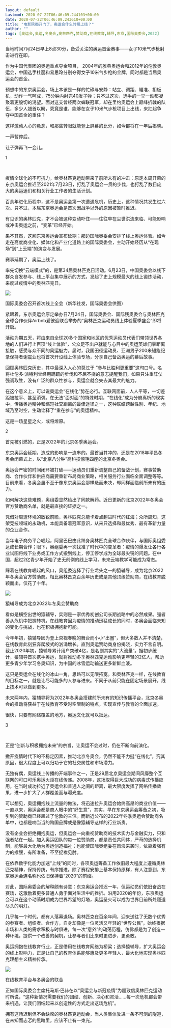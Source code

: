 ```yaml
---
layout: default
Lastmod: 2020-07-22T06:46:09.244103+00:00
date: 2020-07-22T06:46:09.243610+00:00
title: "电影院都开门了，奥运会什么时候上线？"
author: ""
tags: [奥运会,奥运,冬奥会,奥林匹克,赞助商,在线教育,辅导,东京,国际奥委会,2022]
---
```


当地时间7月24日早上8点30分，备受关注的奥运首金赛事——女子10米气步枪射击进行在即。

作为中国代表团的奥运重点夺金项目， 2004年的雅典奥运会和2012年的伦敦奥运会，中国选手杜丽和易思玲分别夺得女子10米气步枪的金牌，同时都是当届奥运会的首金。

预想中的东京奥运会，场上本该是一样的忙碌与安静：站立、调距、瞄准、扣板机，动作一气呵成，75分钟内射完40发子弹；只不过这次，选手的一举一动都凝聚着更殷切的渴望。面对这支曾经两次蝉联冠军，却在里约奥运会上巅峰折戟的队伍，多少人翘首以盼，究竟是谁，能够在女子10米气步枪项目上出线，来扛起争夺中国首金的重任？

这样激动人心的悬念，和那些转眼就能登上屏幕的比分，如今都将在一年后揭晓。

一声暂停后。

让子弹再飞一会儿。

1

 

疫情全球化的不可抗力，给奥林匹克运动带来了前所未有的冲击：原定本周开幕的东京奥运会推迟至2021年7月23日，打乱了奥运会一贯的步伐，也打乱了数目庞大的奥运迷们和相关行业工作者的生活计划。  

百余年进化历程中，这不是奥运会第一次遭遇危机，历史上，这种情况共发生过六次。只不过，本届东京奥运会是首次因战争以外的原因被暂时推迟。

有见识的奥林匹克，才不会被这种变动吓住——往往早在尘世洪流来临、可能影响或冲击奥运之前，“变革”已经开始。

果不其然，这厢东京奥运会宣布延期；那边国际奥委会安排了线上奥运体验。如今走在高度商业化、媒体化和产业化道路上的国际奥委会，主动开始经历从“在现场”到“上云端”的演变与发展。

赛事延期了，奥运上线了。

率先切换“云端模式”的，是第34届奥林匹克日活动。6月23日，中国奥委会以线下群众自发参与、线上平台集中展示的方式，发起了史上规模最大的线上锻炼活动，来度过疫情中的奥林匹克日。

![](https://images.weserv.nl/?url=https%3A//mmbiz.qpic.cn/mmbiz_jpg/WvDyjO9Sz2oyVxdqCericzeiaf7XHGN7KYEoaOcA92UndSOrz5D7vJ3KWyQeJ94aCJuUU2rae1dIaxKt0tdVopNg/640%3Fwx_fmt%3Djpeg)

国际奥委会召开首次线上全会（新华社发，国际奥委会供图）  

紧跟着，东京奥运会原定举办日7月24日，国际奥委会、国际残奥委会与奥林匹克全球合作伙伴Airbnb爱彼迎联合举办的“奥林匹克运动员线上体验夏季盛会”即将开启。

活动为期五天，将由来自全球20多个国家和地区的优秀运动员代表们带领世界各地的人们进行上百项“线上体验”，公众足不出户就能与心目中的奥运英雄们零距离接触，感受与众不同的奥运魅力。届时，我国田径运动员、亚洲男子200米短跑纪录保持者谢震业也将首次开设线上体验专场，分享自己备战奥运的幕后故事。

回顾奥林匹克历史，其中最深入人心的莫过于 “参与比胜利更重要”这句口号。名将杜伦多·派特利曾经用蹒跚的步伐和不屈不挠的意志提醒我们，如果只注重阵仗强调取胜，没有广泛的群众性参与，奥运会就会失去其最大的魅力。

在这个意义上，可以说奥运会“在线化”势在必行。互联网面前，人人平等，一切差距被拉平、甚至消弭。在无法“面对面”的特殊时期，“在线化”成为分崩离析的现实中，传播奥运精神和缩短社交距离的最佳途径之一，这种联结跨越性别、年纪、地域乃至时空，生动诠释了“重在参与”的奥运精神。

这是一场星星之火，或将燎原。

2

首先被引燃的，正是2022年的北京冬季奥运会。

东京奥运会延期，造成的影响是一连串的。最首当其冲的，还是在2018年平昌冬奥会闭幕式上，以“北京八分钟”高科技惊艳四座的北京冬奥会。

奥运会严密的时间闭环被打破——运动员们重新调整自己的备战计划，赛事赞助商、合作伙伴和供应商需要重新布局商业策略，相关服务行业面临全面调整等等。目前来看，冬奥会虽不至于像东京奥运会那样悬而未决，却同样面临前所未有的压力。

如何解决这些难题，奥组委显然给出了同款解药。近日更新的北京2022年冬奥会官方赞助商名单，就是最直接的证据之一。

凭借对周遭环境的敏锐前瞻，奥林匹克总能卡着点趟进时代的红海；众所周知，这架竞技领域的永动机，本能具备着冠军意识，从来只选择和最优秀、最有革新力量的企业合作。

当年电子商务平台崛起，阿里巴巴由此跻身奥林匹克全球合作伙伴，与国际奥组委达成长期合作；眼下，奥组委再一次找准了时代中的变革者：疫情的爆发让各行各业试图将线下业务或工作方式搬到线上，停工停学成为全球最尖锐的问题。在中国，超过2亿青少年开始了史无前例的线上学习，未来云端教学可能成为常态。

踩着在线教育崛起的风口，奥组委选择了行业龙头之一的猿辅导，成为北京2022年冬奥会官方赞助商。相比奥林匹克百余年历史或是其他顶级赞助商，在线教育脱颖而出，仅花了十年。

![](https://images.weserv.nl/?url=https%3A//mmbiz.qpic.cn/mmbiz_jpg/WvDyjO9Sz2oyVxdqCericzeiaf7XHGN7KYeDTO3MlN1kukbsYvibhGSPiaBa6ma8YYia4awgITd3TSuMOVgDp9QYnpQ/640%3Fwx_fmt%3Djpeg)

猿辅导成为北京2022年冬奥会赞助商

看似是横空出世的猿辅导，实则是一家优秀初创公司长期战略中的必然成果。强者善从危机中把握转机，在线教育因为疫情的推动迅猛成长的同时，冬奥会面临未知的变化与挑战，也在积极拥抱新可能。  

今年年初，猿辅导因为登上央视春晚的舞台而小小“出圈”，但大多数人并不清楚，在线教育此刻狂奔爬坡式的汹涌增长。直到奥运赞助商身份揭晓，实力不言自明。截止2020年初，猿辅导累计用户突破4亿，是名副其实的“大流量”。据初步统计，猿辅导首次携手奥运，就将推动冬季奥林匹克运动影响更年轻的2亿人，帮助更多青少年学习冬奥知识，为中国的冰雪运动输送更多新鲜血液。

这只是奥运会在线化的冰山一角，思路可以无限拓宽。和奥林匹克一样，在线教育的目标之一，就是让尽可能多的人参与进来。不同于从前只能在固定场景展开，线上技术可以做到更多。

未来两年内，猿辅导将为2022年冬奥会搭建前所未有的知识传播平台，北京冬奥会的推动将获益于在线教育不受时空限制的特点，实现宣传与教育的全面加速。

很快，只要有网络覆盖的地方，奥运文化就可以抵达。

3

 

正是“创新与积极拥抱未来”的宗旨，让奥运不会过时，仍在不断向前演化。

撇开疫情时代下的不稳定因素，推动北京冬奥会，仍然不能不力挺“在线化”，究其原因，很大程度上可以归功于它的社交属性和市场潜力。

无独有偶，奥运线上传播的开端事件之一，正是29届北京奥运会期间风靡整个互联网的可口可乐奥运火炬在线传递。2008年，这场取得巨大成功的病毒式传播应用，在当时成功拉近了奥运会和普通人之间的距离，最大限度发挥了网络传播效果，进一步扩大了人群覆盖面与曝光度。

可以想见，奥运拥抱线上流量的做法，将迅速拉升奥运会始终高昂的商业价值——一直以来，奥运会都是商人眼中的“好生意”，其实，早在东京奥运会筹备之初，吸引到的赞助商已经超过了伦敦的三倍。而新近公布的2022年冬季奥运会赞助商名单中，也都是响当当的跨国品牌或是像猿辅导这样的行业新贵。

没有企业会拒绝拥抱奥运，但奥运会一向重视赞助商的技术实力与金融实力，只和强者站在一起。加入奥运团队的每一位赞助商，都是责任共同体，严苛的选择机制，能够最大化地为奥运创造福祉；也能使国际奥组委在风浪来袭时，依靠着强有力的撑腰，有所准备，不至捉襟见肘。

在依靠数字化能力加速“上线”的同时，各项奥运筹备工作依旧最大程度上遵循奥林匹克精神，保持传统，有序推进。除了赛程安排上基本保持原样，有人注意到，东京奥运会连名称也依旧保持着“2020”的前缀。

对此，国际奥委会的解释颇有诗意：东京奥运会推迟一年，但运动员们依旧奋战在赛场，这激励着更多普通人勇于面对生活中的挫折。沿用2020的年份，东京奥运会可以在这个动荡时期成为世界希望的灯塔，奥运圣火可以成为世界目前所处隧道尽头的明灯。

几乎每一个时代，都有人落幕退场。奥林匹克在百余年间，迎来送往了无数个优秀的参赛者、组织者、合作方，自身却像是一位灵活又年轻的“世界公民”，始终根据市场和人类的需求积极与时俱进，每一次“意外”的动荡历程，仿佛都是为了创造一种环境，提供一个改善的契机，让参与者们比来时更进步，更勇敢。

奥运拥抱在线教育行业，正是借用在线教育网络为桥梁；选择猿辅导，扩大奥运会的线上影响力，正是让自己的教育体系能够惠及更多年轻人，最大化地实现奥林匹克理想主义精神传承。

![](https://images.weserv.nl/?url=https%3A//mmbiz.qpic.cn/mmbiz_jpg/WvDyjO9Sz2oyVxdqCericzeiaf7XHGN7KYZxnibZwIF8VDaboLHbukuQ2mwKN6yTolQ1z2xAwcW6ibbFhC7K8B16Dg/640%3Fwx_fmt%3Djpeg)

在线教育平台与冬奥会的联合

正如国际奥委会主席托马斯·巴赫在以“奥运会与新冠疫情”为题致信奥林匹克运动时所说，“这种新情况需要我们的团结、创新、决心和灵活……每一次危机都会带来机遇，让我们团结起来以创造性的方式走出这场危机”。

拥有这场迟到但不会缺席的奥林匹克运动会，当人类集体驶进一条不可测的隧道，在未知而忐忑的黑暗里，应该不止有一束光。

